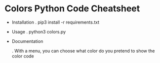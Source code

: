 # Colors Python Code Cheatsheet

- Installation
	. pip3 install -r requirements.txt

- Usage
	. python3 colors.py


- Documentation

	. With a menu, you can choose what color do you pretend to show the color code 
